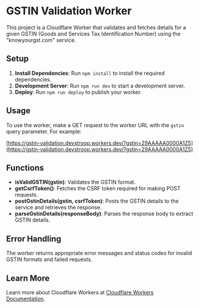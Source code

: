 # GSTIN Validation Worker

This project is a Cloudflare Worker that validates and fetches details for a given GSTIN (Goods and Services Tax Identification Number) using the "knowyourgst.com" service.

## Setup

1. **Install Dependencies**: Run `npm install` to install the required dependencies.
2. **Development Server**: Run `npm run dev` to start a development server.
3. **Deploy**: Run `npm run deploy` to publish your worker.

## Usage

To use the worker, make a GET request to the worker URL with the `gstin` query parameter. For example:

[https://gstin-validation.devstroop.workers.dev/?gstin=29AAAAA0000A1Z5](https://gstin-validation.devstroop.workers.dev/?gstin=29AAAAA0000A1Z5)

## Functions

- **isValidGSTIN(gstin)**: Validates the GSTIN format.
- **getCsrfToken()**: Fetches the CSRF token required for making POST requests.
- **postGstinDetails(gstin, csrfToken)**: Posts the GSTIN details to the service and retrieves the response.
- **parseGstinDetails(responseBody)**: Parses the response body to extract GSTIN details.

## Error Handling

The worker returns appropriate error messages and status codes for invalid GSTIN formats and failed requests.

## Learn More

Learn more about Cloudflare Workers at [Cloudflare Workers Documentation](https://developers.cloudflare.com/workers/).
